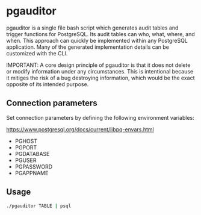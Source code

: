 # pgauditor
pgauditor is a single file bash script which generates audit tables and trigger functions for PostgreSQL. Its audit tables can who, what, where, and when. This approach can quickly be implemented within any PostgreSQL application. Many of the generated implementation details can be customized with the CLI.

IMPORTANT: A core design principle of pgauditor is that it does not delete or modify information under any circumstances. This is intentional because it mitiges the risk of a bug destroying information, which would be the exact opposite of its intended purpose.

## Connection parameters
Set connection parameters by defining the following environment variables:

https://www.postgresql.org/docs/current/libpq-envars.html
* PGHOST
* PGPORT
* PGDATABASE
* PGUSER
* PGPASSWORD
* PGAPPNAME

## Usage
```bash
./pgauditor TABLE | psql
```
